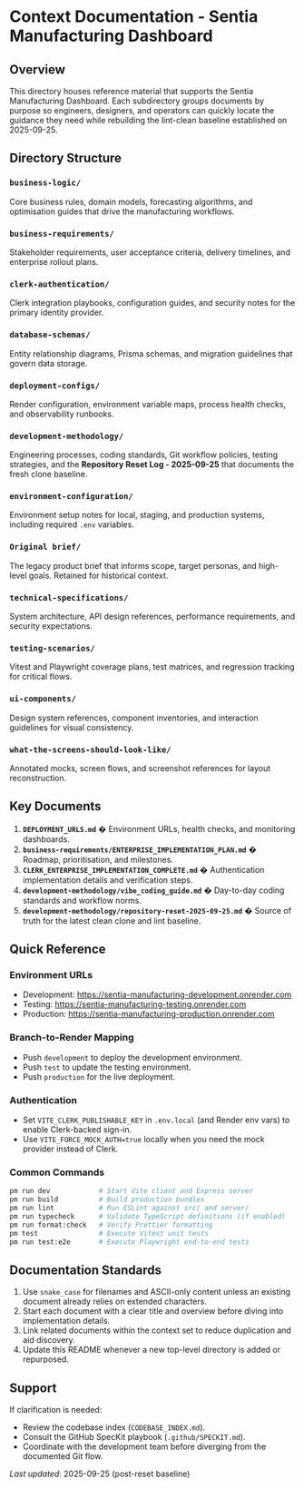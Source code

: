 # Context Documentation - Sentia Manufacturing Dashboard

## Overview

This directory houses reference material that supports the Sentia Manufacturing Dashboard. Each subdirectory groups documents by purpose so engineers, designers, and operators can quickly locate the guidance they need while rebuilding the lint-clean baseline established on 2025-09-25.

## Directory Structure

### `business-logic/`

Core business rules, domain models, forecasting algorithms, and optimisation guides that drive the manufacturing workflows.

### `business-requirements/`

Stakeholder requirements, user acceptance criteria, delivery timelines, and enterprise rollout plans.

### `clerk-authentication/`

Clerk integration playbooks, configuration guides, and security notes for the primary identity provider.

### `database-schemas/`

Entity relationship diagrams, Prisma schemas, and migration guidelines that govern data storage.

### `deployment-configs/`

Render configuration, environment variable maps, process health checks, and observability runbooks.

### `development-methodology/`

Engineering processes, coding standards, Git workflow policies, testing strategies, and the **Repository Reset Log - 2025-09-25** that documents the fresh clone baseline.

### `environment-configuration/`

Environment setup notes for local, staging, and production systems, including required `.env` variables.

### `Original brief/`

The legacy product brief that informs scope, target personas, and high-level goals. Retained for historical context.

### `technical-specifications/`

System architecture, API design references, performance requirements, and security expectations.

### `testing-scenarios/`

Vitest and Playwright coverage plans, test matrices, and regression tracking for critical flows.

### `ui-components/`

Design system references, component inventories, and interaction guidelines for visual consistency.

### `what-the-screens-should-look-like/`

Annotated mocks, screen flows, and screenshot references for layout reconstruction.

## Key Documents

1. **`DEPLOYMENT_URLS.md`** � Environment URLs, health checks, and monitoring dashboards.
2. **`business-requirements/ENTERPRISE_IMPLEMENTATION_PLAN.md`** � Roadmap, prioritisation, and milestones.
3. **`CLERK_ENTERPRISE_IMPLEMENTATION_COMPLETE.md`** � Authentication implementation details and verification steps.
4. **`development-methodology/vibe_coding_guide.md`** � Day-to-day coding standards and workflow norms.
5. **`development-methodology/repository-reset-2025-09-25.md`** � Source of truth for the latest clean clone and lint baseline.

## Quick Reference

### Environment URLs

- Development: https://sentia-manufacturing-development.onrender.com
- Testing: https://sentia-manufacturing-testing.onrender.com
- Production: https://sentia-manufacturing-production.onrender.com

### Branch-to-Render Mapping

- Push `development` to deploy the development environment.
- Push `test` to update the testing environment.
- Push `production` for the live deployment.

### Authentication

- Set `VITE_CLERK_PUBLISHABLE_KEY` in `.env.local` (and Render env vars) to enable Clerk-backed sign-in.
- Use `VITE_FORCE_MOCK_AUTH=true` locally when you need the mock provider instead of Clerk.

### Common Commands

```bash
pm run dev            # Start Vite client and Express server
pm run build          # Build production bundles
pm run lint           # Run ESLint against src/ and server/
pm run typecheck      # Validate TypeScript definitions (if enabled)
pm run format:check   # Verify Prettier formatting
pm test               # Execute Vitest unit tests
pm run test:e2e       # Execute Playwright end-to-end tests
```

## Documentation Standards

1. Use `snake_case` for filenames and ASCII-only content unless an existing document already relies on extended characters.
2. Start each document with a clear title and overview before diving into implementation details.
3. Link related documents within the context set to reduce duplication and aid discovery.
4. Update this README whenever a new top-level directory is added or repurposed.

## Support

If clarification is needed:

- Review the codebase index (`CODEBASE_INDEX.md`).
- Consult the GitHub SpecKit playbook (`.github/SPECKIT.md`).
- Coordinate with the development team before diverging from the documented Git flow.

_Last updated_: 2025-09-25 (post-reset baseline)
